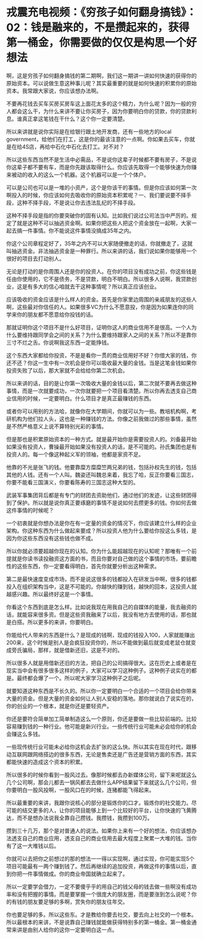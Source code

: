 # 戎震充电视频：《穷孩子如何翻身搞钱》：02：钱是融来的，不是攒起来的，获得第一桶金，你需要做的仅仅是构思一个好想法

啊，这是穷孩子如何翻身搞钱的第二期啊，我们这一期讲一讲如何快速的获得你的原始资本。可以说做生意这种事儿呢？其实最重要的就是如何快速的积累你的原始资本。我常跟大家说，你应该想办法啊。

不要再花钱去买车买房买房车这上面花太多的这个精力，为什么呢？因为一般的穷人都会这么干，为什么来讲不要让你买房子，因为你要明白你的贷款，你的贷款利息。谁真正拿这笔钱在干什么？这个你一定要清楚。

所以来讲就是说你实际是在给银行跟土地开发商，还有一些地方的local government，给他们在打工，这是你的最该注意的一点啊。你如果去买车，你就是在给4S店，再给中石化中石化去打工。对不对？

所以这些东西当然不是生活中必需品，不是说你这辈子时候都不要有房子，不是说你这辈子都不要有车，而是你先跟该取得什么。你应该先取得一个能够快速为你赚来被动的收入的这么一个机器。这个机器可以是一个个体户。

可以是公司也可以是一堆的小资产，这个是你该干的事情。但是你应该如何第一次啊投入的时候，你应该如何去吸收你的原始资本积累呢？一、我们要说要不择手段，这种不择手段，不是说让你去违法乱纪的不择手段。

这种不择手段是指的你要突破你的固有认知。比如我们说过公司法当中严厉的。规定了就是这种不可以抽逃资金啊。如果你把这些人把这个资金放在一起啊，大家一起去搞一件事情。你不能说这件事情没搞成35年之内。

你这个公司章程定好了，35年之内不可以大家随便撤走的话，你就撤走了，这就叫抽逃资金。非法抽逃资金是一种罪行。所以来讲的话，我们说如果你能够用一个很好的项目去打动别人。

无论是打动的是你周围人还是你的投资人。在你的项目没有成功之前，你这些钱是任由你使用的，它不是债务，不是贷款，明白不明白。所以很多人说啊，我贷款创业，这是有多大的信心咱就去干这种事情呢？所以真正应该创业。

应该吸收的资金应该是什么样人的资金。首先是你家里边周围的亲戚朋友的这些人啊，这些最对你信任的人。如果很多VC为什么不愿意投，你是因为如果连你的同学来你的朋友都不愿意给你投钱的话。

那就证明你这个项目不是什么好项目，证明你这人的商业信用不是很高。一个人为什么要维持跟同学会之间的关系？为什么要维持跟家人之间的关系？所以不是靠你三寸不烂之舌。你说啊我这东西一定能挣钱。

这个东西大家都给你投资，不是是看你一贯的商业信用好不好？你借大家的钱，你还不还？你这一生中有一次机会是你可以吸收最大量的金钱。当是这笔金钱如果你投资失败了以后，那大家就不会给给你第二次机会。

所以来讲的话，目的是让你第一次吸收大量的金钱以后，第二次就不要再去做这种事情，而是一次就要成功，一次你就要把一个项目看清楚。所以你再去透支自己商业信用的时候，一定要明白。什么项目才是真正最赚钱的东西。

或者你可以用别的方法哈，就像你在大学期间，你就可以为一些。教培机构啊，考研机构为他们拉人头，这也是一种赚钱的方法。你像之前我做过的那些事情，虽然是不然严格意义上说不算特别光彩的事情。

但是那也是积累原始资本的一种方式。就是最开始你是需要投资人的。刘备最开始如果没有投资人，曹操最开始如果没有投资人的话，是不可能的。孙氏集团也是有投资人的。每一个像这种起义军的领袖，他都是家资不足。

他靠的不光是张飞的钱。他要靠糜方糜糜竺两兄弟的钱，包括孙权先生的钱，包括其他的人钱。还有一个人叫。魏姿还叫魏总来着，我忘了哈，反正你要看三国志，你要不能看三国演义，你要看陈寿的三国志这种大型的。

武装军事集团背后都是有专门的财团去资助他们，通过他们的发迹，让这些财团得到了保护。所以就是说你真正要琢磨的事情不是说如何去攒更多的钱。你如何去做这件事情的时候呢？

一个初衷就是你想办法是你在有一定量的资金的情况下，你应该建立什么样的企业架构。你这种东西为什么做起来要成？所以投资人他为什么要给你投这么多钱，是因为你这些东西没有这些钱也做不成。

所以你就必须要超越你现在的认知。你为什么能超越现在的认知呢？那唯有一个前提就是你读书读投融资这方面的书，而且你要对自己做的这个事情的市场，要前瞻性的这些东西，你一定要看得明白，首先你就要分析出这种需求。

第二是最快速度变成市场，而不是说这很多的钱都投入在研发当中啊，很多的钱都投入在组织架构当中，这是不可能的。你越快的赚到钱，越快的回本，这投资人就越感兴趣。所以最终好这是一个事情。

你看这个东西到底是怎么样。比如说我现在用我自己的自媒体的能量，我去融资的话，就能容来很多资。但是这些资我融来了以后，我没有地方去使用的话，那也就是白搭。所以更多的来讲，你要明白。

你能给代人带来的东西是什么？是现成的钱啊，现成的钱投入100，人家就能赚出200来，这个时候是别人是会疯狂投资你的，所以不能做到最后就变成老鼠仓就变成旁氏骗局，那样，就是借新还旧，这是不对的。

所以很多人就是用借新还旧的方法，把自己的公司搞得很大。这在历史上或者是在现实当中会有很多很多这样的例子，大家可以学习这种例子。这种例子说实在的都是。最终都会爆了一个。所以呢大家学习这种例子之后呢。

就要知道这种东西是不长久的。所以你一定要明白一个合适的一个项目会给你带来大量的资金。但是大量的资金如何让人别人安稳的落地。那你就说白了说实在的，你的创业的一个根本，就是你还是要轻资产。

你还是要符合简单加工简单制造这么一个原则，你还是要做一些比较前端的。比较容易赚到钱的一种行业。他可能是新兴行业。一些传统行业可能未必会给你的机会会赚这么多钱。

一些现传统行业可能未必给你这机会去扩张的这么快。所以其实在现在时代，跟移动互联网跟网络搭边的很多东西，无论是售卖还是广告还是营销方面的东西，其实都能快速的造成这个资本的积累。

所以很多的时候你看到一股风过去。像那时候都去办新媒体公司，留下来呢就这么几个公司啊，那会儿都去一锅风都去去做什么APP结果留下来就这么几个公司，但你要明白一股风投啊，一股风口在的时候，连猪都能飞得起来。

所以最重要的来讲，我跟你说核心的部分是锻炼你的口才。锻炼你的社交能力。尽可能的结交更多的人，让你的项目能够上到一个比较好的平台，让你快速的飞黄腾达，而不是想办法说我全靠自己攒钱。我攒钱，我攒到100万。

攒到三十几万，那个是对普通人的说法。如果你上来有一个好的想法，你应该想办法透支自己的商业应用，透支自己的商业信用去最大程度上聚累一大堆的钱。当你有了这一大堆钱以后。

你就可以去把你之前想过的那的想法一一得以实现啊，通过实现，你可能实现5个项目可能最有一两个赚到钱了。然后再继续的追加投资，再做这件的事情以后，直到你把一件事情做成。你的商业帝国就确立起来了。

所以一定要学会借力，一定不要傻乎乎的用自己的钱父母的钱去做一些啊没有成功率和没有把握的事情。而是要掌握一个很庞大的朋友圈，而是要涨到怎么说呢？你的有钱的朋友要足够的多啊，赏失你的朋友往年交。

你也要足够的多。所以这些东。才是教给你要去社交，要去向上社交的一个根本。所以最根本的来讲，不是说靠自己赚钱就能做获得特别多的第一桶金。第一桶金通常来讲是由别人给你的这你一定要明白这一点。

